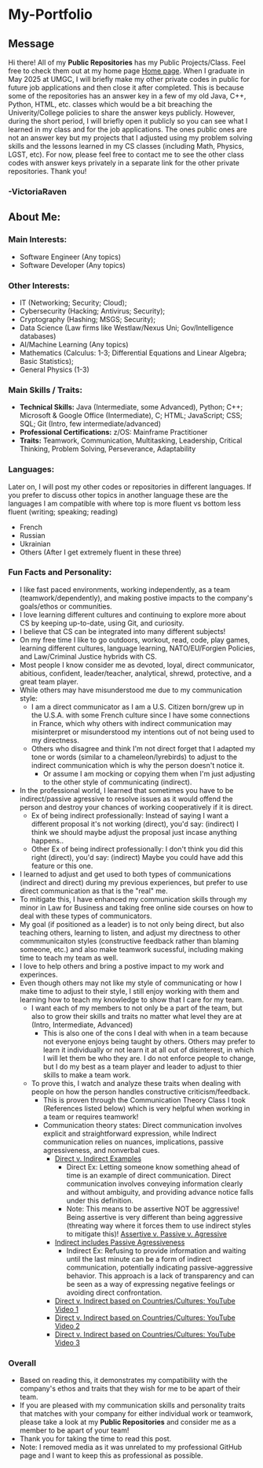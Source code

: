 # My-Portfolio
## Message
Hi there! All of my **Public Repositories** has my Public Projects/Class. Feel free to check them out at my home page [Home page](https://github.com/VictoriaRaven?tab=repositories). When I graduate in May 2025 at UMGC, I will briefly make my other private codes in public for future job applications and then close it after completed. This is because some of the repositories has an answer key in a few of my old Java, C++, Python, HTML, etc. classes which would be a bit breaching the Univerity/College policies to share the answer keys publicly. However, during the short period, I will briefly open it publicly so you can see what I learned in my class and for the job applications. The ones public ones are not an answer key but my projects that I adjusted using my problem solving skills and the lessons learned in my CS classes (including Math, Physics, LGST, etc). For now, please feel free to contact me to see the other class codes with answer keys privately in a separate link for the other private repositories. Thank you!
### -VictoriaRaven
## About Me:
### Main Interests: 
- Software Engineer (Any topics)
- Software Developer (Any topics)
### Other Interests:
- IT (Networking; Security; Cloud);
- Cybersecurity (Hacking; Antivirus; Security);
- Cryptography (Hashing; MSGS; Security);
- Data Science (Law firms like Westlaw/Nexus Uni; Gov/Intelligence databases)
- AI/Machine Learning (Any topics)
- Mathematics (Calculus: 1-3; Differential Equations and Linear Algebra; Basic Statistics);
- General Physics (1-3)
### Main Skills / Traits:
- **Technical Skills:** Java (Intermediate, some Advanced), Python; C++; Microsoft & Google Office (Intermediate), C; HTML; JavaScript;
CSS; SQL; Git (Intro, few intermediate/advanced)
- **Professional Certifications:** z/OS: Mainframe Practitioner
- **Traits:** Teamwork, Communication, Multitasking, Leadership, Critical Thinking, Problem Solving, Perseverance, Adaptability
### Languages:
Later on, I will post my other codes or repositories in different languages. If you prefer to discuss other topics in another language these are the languages I am compatible with where top is more fluent vs bottom less fluent (writing; speaking; reading)
- French 
- Russian
- Ukrainian
- Others (After I get extremely fluent in these three)
### Fun Facts and Personality:
- I like fast paced environments, working independently, as a team (teamwork/dependently), and making postive impacts to the company's goals/ethos or communities.
- I love learning different cultures and continuing to explore more about CS by keeping up-to-date, using Git, and curiosity.
- I believe that CS can be integrated into many different subjects!
- On my free time I like to go outdoors, workout, read, code, play games, learning different cultures, language learning, NATO/EU/Forgien Policies, and Law/Criminal Justice hybrids with CS.
- Most people I know consider me as devoted, loyal, direct communicator, abitious, confident, leader/teacher, analytical, shrewd, protective, and a great team player.
- While others may have misunderstood me due to my communication style:
  - I am a direct communicator as I am a U.S. Citizen born/grew up in the U.S.A. with some French culture since I have some connections in France, which why others with indirect communication may misinterpret or misunderstood my intentions out of not being used to my directness.
  - Others who disagree and think I'm not direct forget that I adapted my tone or words (similar to a chameleon/lyrebirds) to adjust to the indirect communication which is why the person doesn't notice it.
    -  Or assume I am mocking or copying them when I'm just adjusting to the other style of communicating (indirect).
- In the professional world, I learned that sometimes you have to be indirect/passive agressive to resolve issues as it would offend the person and destroy your chances of working cooperatively if it is direct.
  - Ex of being indirect professionally: Instead of saying I want a different proposal it's not working (direct), you'd say: (indirect) I think we should maybe adjust the proposal just incase anything happens..
  - Other Ex of being indirect professionally: I don't think you did this right (direct), you'd say: (indirect) Maybe you could have add this feature or this one.
- I learned to adjust and get used to both types of communications (indirect and direct) during my previous experiences, but prefer to use direct communication as that is the "real" me.
- To mitigate this, I have enhanced my communication skills through my minor in Law for Business and taking free online side courses on how to deal with these types of communicators.
- My goal (if positioned as a leader) is to not only being direct, but also teaching others, learning to listen, and adjust my directness to other commmunicaiton styles (constructive feedback rather than blaming someone, etc.) and also make teamwork sucessful, including making time to teach my team as well.
- I love to help others and bring a postive impact to my work and experinces.
- Even though others may not like my style of communicating or how I make time to adjust to their style, I still enjoy working with them and learning how to teach my knowledge to show that I care for my team.
  - I want each of my members to not only be a part of the team, but also to grow their skills and traits no matter what level they are at (Intro, Intermediate, Advanced)
    - This is also one of the cons I deal with when in a team because not everyone enjoys being taught by others. Others may prefer to learn it individually or not learn it at all out of disinterest, in which I will let them be who they are. I do not enforce people to change, but I do my best as a team player and leader to adjust to thier skills to make a team work.
  - To prove this, I watch and analyze these traits when dealing with people on how the person handles constructive criticism/feedback.
    - This is proven through the Communication Theory Class I took (References listed below) which is very helpful when working in a team or requires teamwork!
    - Communication theory states: Direct communication involves explicit and straightforward expression, while Indirect communication relies on nuances, implications, passive agressiveness, and nonverbal cues.
      - [Direct v. Indirect Examples](https://www.indeed.com/career-advice/career-development/direct-communication)
        - Direct Ex: Letting someone know something ahead of time is an example of direct communication. Direct communication involves conveying information clearly and without ambiguity, and providing advance notice falls under this definition.
        - Note: This means to be assertive NOT be aggressive! Being assertive is very different than being aggressive (threating way where it forces them to use indirect styles to mitigate this)! [Assertive v. Passive v. Agressive](https://youtu.be/KmrokQdsjTA?feature=shared)
      - [Indirect includes Passive Agressiveness](https://www.verywellmind.com/what-is-passive-aggressive-behavior-2795481)
        - Indirect Ex: Refusing to provide information and waiting until the last minute can be a form of indirect communication, potentially indicating passive-aggressive behavior. This approach is a lack of transparency and can be seen as a way of expressing negative feelings or avoiding direct confrontation.
      - [Direct v. Indirect based on Countries/Cultures: YouTube Video 1](https://youtu.be/0W9iLrfyq20?si=9dHIS2LGlFsGASew)
      - [Direct v. Indirect based on Countries/Cultures: YouTube Video 2](https://youtu.be/ZjwiX6KNAHE?feature=shared&t=229)
      - [Direct v. Indirect based on Countries/Cultures: YouTube Video 3](https://youtu.be/qKViQSnW-UA?si=fBhuKTvSY6Wy9VXX)
### Overall
- Based on reading this, it demonstrates my compatibility with the company's ethos and traits that they wish for me to be apart of their team. 
- If you are pleased with my communication skills and personality traits that matches with your company for either individual work or teamwork,  please take a look at my **Public Repositories** and consider me as a member to be apart of your team!
- Thank you for taking the time to read this post.
- Note: I removed media as it was unrelated to my professional GitHub page and I want to keep this as professional as possible.


